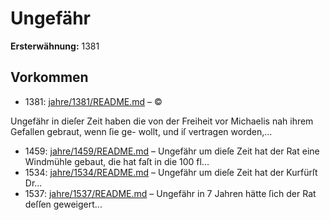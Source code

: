 # Ungefähr

**Ersterwähnung:** 1381

## Vorkommen
- 1381: [jahre/1381/README.md](../jahre/1381/README.md) – ©

Ungefähr in dieſer Zeit haben die von der Freiheit
vor Michaelis nah ihrem Gefallen gebraut, wenn ſie ge-
wollt, und iſ vertragen worden,...
- 1459: [jahre/1459/README.md](../jahre/1459/README.md) – Ungefähr um dieſe Zeit hat der Rat eine Windmühle
gebaut, die hat faſt in die 100 fl...
- 1534: [jahre/1534/README.md](../jahre/1534/README.md) – Ungefähr um dieſe Zeit hat der Kurfürſt Dr...
- 1537: [jahre/1537/README.md](../jahre/1537/README.md) – Ungefähr in 7 Jahren hätte ſich der Rat deſſen geweigert...
